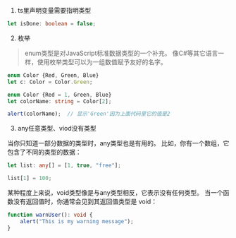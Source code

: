 
1. ts里声明变量需要指明类型
```ts
let isDone: boolean = false;
```
2. 枚举
> enum类型是对JavaScript标准数据类型的一个补充。 像C#等其它语言一样，使用枚举类型可以为一组数值赋予友好的名字。
```ts
enum Color {Red, Green, Blue}
let c: Color = Color.Green;

enum Color {Red = 1, Green, Blue}
let colorName: string = Color[2];

alert(colorName);  // 显示'Green'因为上面代码里它的值是2
```
3. any任意类型、viod没有类型

当你只知道一部分数据的类型时，any类型也是有用的。 比如，你有一个数组，它包含了不同的类型的数据：
```ts
let list: any[] = [1, true, "free"];

list[1] = 100;
```
某种程度上来说，void类型像是与any类型相反，它表示没有任何类型。 当一个函数没有返回值时，你通常会见到其返回值类型是 void：
```ts
function warnUser(): void {
    alert("This is my warning message");
}
```

